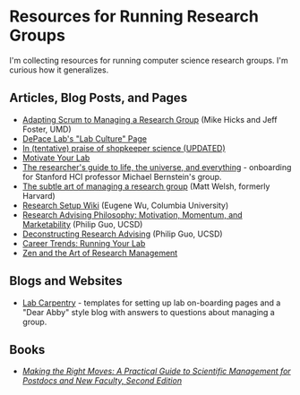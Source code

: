 # Resources for Running Research Groups
I'm collecting resources for running computer science research groups. I'm curious how it generalizes.

## Articles, Blog Posts, and Pages
  * [Adapting Scrum to Managing a Research Group](http://www.cs.umd.edu/~mwh/papers/score.pdf) (Mike Hicks and Jeff Foster, UMD)
  * [DePace Lab's "Lab Culture" Page](https://depace.med.harvard.edu/?page_id=408)
  * [In (tentative) praise of shopkeeper science (UPDATED)](https://dynamicecology.wordpress.com/2013/07/11/in-praise-of-shopkeeper-science/)
  * [Motivate Your Lab](http://www.the-scientist.com/?articles.view/articleNo/32082/title/Motivate-Your-Lab/)
  * [The researcher's guide to life, the universe, and everything](http://hci.stanford.edu/msb/gettingstarted/) - onboarding for Stanford HCI professor Michael Bernstein's group.
  * [The subtle art of managing a research group](http://matt-welsh.blogspot.com/2010/07/subtle-art-of-managing-research-group.html) (Matt Welsh, formerly Harvard)
  * [Research Setup Wiki](https://researchsetup.github.io) (Eugene Wu, Columbia University)
  * [Research Advising Philosophy: Motivation, Momentum, and Marketability](http://pgbovine.net/mmm-student-advising.htm) (Philip Guo, UCSD)
  * [Deconstructing Research Advising](http://pgbovine.net/deconstructing-research-advising.htm) (Philip Guo, UCSD)
  * [Career Trends: Running Your Lab](https://www.sciencemag.org/booklets/career-trends-running-your-lab)
  * [Zen and the Art of Research Management](https://www.cl.cam.ac.uk/~jac22/zen-lab.txt)
  
## Blogs and Websites
  * [Lab Carpentry](http://labcarpentry.com) - templates for setting up lab on-boarding pages and a "Dear Abby" style blog with answers to questions about managing a group.

## Books
  * [_Making the Right Moves: A Practical Guide to Scientific Management for Postdocs and New Faculty, Second Edition_](http://www.hhmi.org/developing-scientists/making-right-moves)
